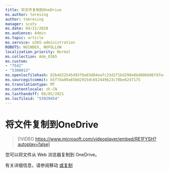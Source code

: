 ```yaml
---
title: 将文件复制到OneDrive
ms.author: toresing
author: tomresing
manager: scotv
ms.date: 04/21/2020
ms.audience: Admin
ms.topic: article
ms.service: o365-administration
ROBOTS: NOINDEX, NOFOLLOW
localization_priority: Normal
ms.collection: Adm_O365
ms.custom:
- "7542"
- "5300013"
ms.openlocfilehash: 82bdd22545d93f8a03d84eafc23d2f1bd298e8bd806b06fd7ec9450943bcfb8d
ms.sourcegitcommit: b5f7da89a650d2915dc652449623c78be6247175
ms.translationtype: MT
ms.contentlocale: zh-CN
ms.lasthandoff: 08/05/2021
ms.locfileid: "53929454"
---
```

# <a name="copy-files-to-onedrive"></a>将文件复制到OneDrive

> [!VIDEO https://www.microsoft.com/videoplayer/embed/RE1FYSH?autoplay=false]

您可以将文件从 Web 浏览器复制到 OneDrive。

有关详细信息，请参阅移动 [或复制](https://support.microsoft.com/office/00e2f483-4df3-46be-a861-1f5f0c1a87bc)
